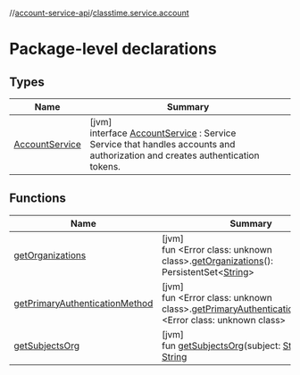 //[account-service-api](../../index.md)/[classtime.service.account](index.md)

# Package-level declarations

## Types

| Name | Summary |
|---|---|
| [AccountService](-account-service/index.md) | [jvm]<br>interface [AccountService](-account-service/index.md) : Service<br>Service that handles accounts and authorization and creates authentication tokens. |

## Functions

| Name | Summary |
|---|---|
| [getOrganizations](get-organizations.md) | [jvm]<br>fun &lt;Error class: unknown class&gt;.[getOrganizations](get-organizations.md)(): PersistentSet&lt;[String](https://kotlinlang.org/api/latest/jvm/stdlib/kotlin/-string/index.html)&gt; |
| [getPrimaryAuthenticationMethod](get-primary-authentication-method.md) | [jvm]<br>fun &lt;Error class: unknown class&gt;.[getPrimaryAuthenticationMethod](get-primary-authentication-method.md)(): &lt;Error class: unknown class&gt; |
| [getSubjectsOrg](get-subjects-org.md) | [jvm]<br>fun [getSubjectsOrg](get-subjects-org.md)(subject: [String](https://kotlinlang.org/api/latest/jvm/stdlib/kotlin/-string/index.html)): [String](https://kotlinlang.org/api/latest/jvm/stdlib/kotlin/-string/index.html) |

